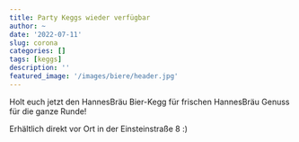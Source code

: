 ```yaml
---
title: Party Keggs wieder verfügbar
author: ~
date: '2022-07-11'
slug: corona
categories: []
tags: [keggs]
description: ''
featured_image: '/images/biere/header.jpg'
---
```


Holt euch jetzt den HannesBräu Bier-Kegg für frischen HannesBräu Genuss für die ganze Runde!

Erhältlich direkt vor Ort in der Einsteinstraße 8 :)